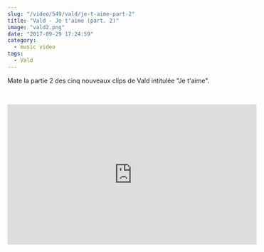```yaml
--- 
slug: "/video/549/vald/je-t-aime-part-2"
title: "Vald - Je t'aime (part. 2)"
image: "vald2.png"
date: "2017-09-29 17:24:59"
category:
  - music video
tags:
  - Vald
---
```

<p>Mate la partie 2 des cinq nouveaux clips de Vald intitulée "Je t'aime".</p><br/><p><iframe width="560" height="315" src="https://www.youtube.com/embed/Gp647IWuYfA" frameborder="0" allowfullscreen></iframe></p>